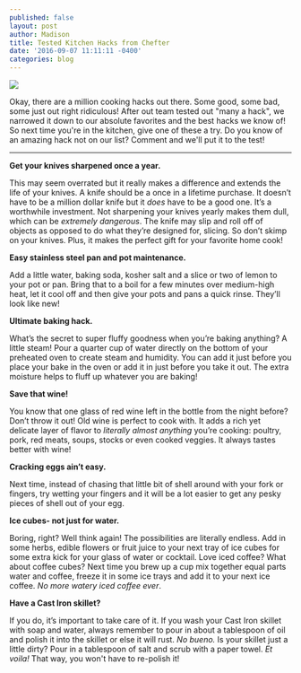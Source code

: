 ```yaml
---
published: false
layout: post
author: Madison
title: Tested Kitchen Hacks from Chefter
date: '2016-09-07 11:11:11 -0400'
categories: blog
---
```

![]({{site.baseurl}}/img/ll.jpg)


Okay, there are a million cooking hacks out there. Some good, some bad, some just out right ridiculous! After out team tested out "many a hack", we narrowed it down to our absolute favorites and the best hacks we know of! So next time you're in the kitchen, give one of these a try. Do you know of an amazing hack not on our list? Comment and we'll put it to the test! 

***

**Get your knives sharpened once a year.** 

This may seem overrated but it really makes a difference and extends the life of your knives. A knife should be a once in a lifetime purchase. It doesn’t have to be a million dollar knife but it _does_ have to be a good one. It’s a worthwhile investment. Not sharpening your knives yearly makes them dull, which can be _extremely dangerous_. The knife may slip and roll off of objects as opposed to do what they’re designed for, slicing. So don’t skimp on your knives. Plus, it makes the perfect gift for your favorite home cook!


**Easy stainless steel pan and pot maintenance.**

Add a little water, baking soda, kosher salt and a slice or two of lemon to your pot or pan. Bring that to a boil for a few minutes over medium-high heat, let it cool off and then give your pots and pans a quick rinse. They’ll look like new!


**Ultimate baking hack.**

What’s the secret to super fluffy goodness when you’re baking anything? A little steam! Pour a quarter cup of water directly on the bottom of your preheated oven to create steam and humidity. You can add it just before you place your bake in the oven or add it in just before you take it out. The extra moisture helps to fluff up whatever you are baking!


**Save that wine!**

You know that one glass of red wine left in the bottle from the night before? Don’t throw it out! Old wine is perfect to cook with. It adds a rich yet delicate layer of flavor to _literally almost anything_ you’re cooking: poultry, pork, red meats, soups, stocks or even cooked veggies. It always tastes better with wine! 


**Cracking eggs ain’t easy.**

Next time, instead of chasing that little bit of shell around with your fork or fingers, try wetting your fingers and it will be a lot easier to get any pesky pieces of shell out of your egg. 


**Ice cubes- not just for water.** 

Boring, right? Well think again! The possibilities are literally endless. Add in some herbs, edible flowers or fruit juice to your next tray of ice cubes for some extra kick for your glass of water or cocktail. Love iced coffee? What about coffee cubes? Next time you brew up a cup mix together equal parts water and coffee, freeze it in some ice trays and add it to your next ice coffee. _No more watery iced coffee ever_. 


**Have a Cast Iron skillet?**

If you do, it’s important to take care of it. If you wash your Cast Iron skillet with soap and water, always remember to pour in about a tablespoon of oil and polish it into the skillet or else it will rust. _No bueno._ Is your skillet just a little dirty? Pour in a tablespoon of salt and scrub with a paper towel. _Et voila!_ That way, you won't have to re-polish it!
